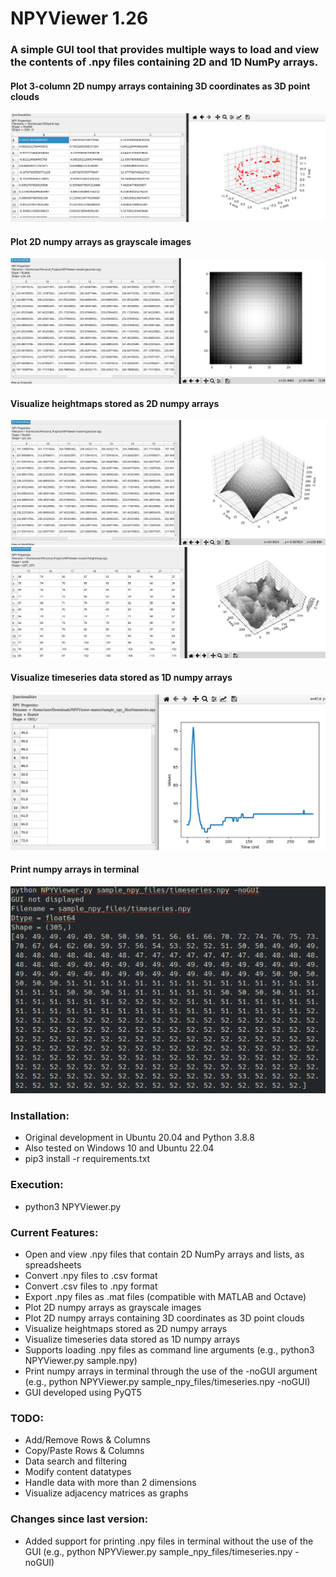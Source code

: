 
# NPYViewer 1.26
###  A simple GUI tool that provides multiple ways to load and view the contents of .npy files containing 2D and 1D NumPy arrays.

#### Plot 3-column 2D numpy arrays containing 3D coordinates as 3D point clouds
![screenshot](screenshots/ScreenShot1.png)
#### Plot 2D numpy arrays as grayscale images
![screenshot](screenshots/ScreenShot2.png)
#### Visualize heightmaps stored as 2D numpy arrays
![screenshot](screenshots/ScreenShot3.png) 
![screenshot](screenshots/ScreenShot4.png)
#### Visualize timeseries data stored as 1D numpy arrays
![screenshot](screenshots/ScreenShot5.png)
#### Print numpy arrays in terminal
![screenshot](screenshots/ScreenShot6.png)


### Installation:
* Original development in Ubuntu 20.04 and Python 3.8.8
* Also tested on Windows 10 and Ubuntu 22.04
* pip3 install -r requirements.txt


### Execution:
* python3 NPYViewer.py


### Current Features:
* Open and view .npy files that contain 2D NumPy arrays and lists, as spreadsheets
* Convert .npy files to .csv format
* Convert .csv files to .npy format
* Export .npy files as .mat files (compatible with MATLAB and Octave)
* Plot 2D numpy arrays as grayscale images
* Plot 2D numpy arrays containing 3D coordinates as 3D point clouds
* Visualize heightmaps stored as 2D numpy arrays
* Visualize timeseries data stored as 1D numpy arrays
* Supports loading .npy files as command line arguments (e.g., python3 NPYViewer.py sample.npy)
* Print numpy arrays in terminal through the use of the -noGUI argument (e.g., python NPYViewer.py sample_npy_files/timeseries.npy -noGUI)
* GUI developed using PyQT5


### TODO:
* Add/Remove Rows & Columns
* Copy/Paste Rows & Columns
* Data search and filtering
* Modify content datatypes 
* Handle data with more than 2 dimensions
* Visualize adjacency matrices as graphs


### Changes since last version:
* Added support for printing .npy files in terminal without the use of the GUI (e.g., python NPYViewer.py sample_npy_files/timeseries.npy -noGUI)

